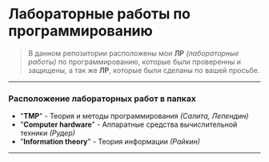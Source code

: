 # Лабораторные работы по программированию

> В данном репозитории расположены мои **ЛР** *(лабораторные работы)* по программированию, которые были проверенны и защищены, а так же **ЛР**, которые были сделаны по вашей просьбе.

---

### **Расположение лабораторных работ в папках**
* "**TMP**" - Теория и методы программирования *(Салита, Лепендин)*
* "**Computer hardware**" - Аппаратные средства вычислительной техники *(Рудер)*
* "**Information theory**" - Теория информации *(Райкин)*

---

